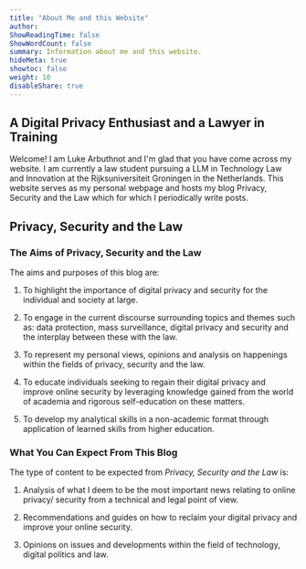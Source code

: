 ```yaml
---
title: "About Me and this Website"
author: 
ShowReadingTime: false
ShowWordCount: false
summary: Information about me and this website.
hideMeta: true
showtoc: false
weight: 10
disableShare: true
---
```


## A Digital Privacy Enthusiast and a Lawyer in Training

Welcome! I am Luke Arbuthnot and I'm glad that you have come across my website. I am currently a law student pursuing a LLM in Technology Law and Innovation at the Rijksuniversiteit Groningen in the Netherlands. This website serves as my personal webpage and hosts my blog Privacy, Security and the Law which for which I periodically write posts. 

## Privacy, Security and the Law

### The Aims of Privacy, Security and the Law

The aims and purposes of this blog are:

1.  To highlight the importance of digital privacy and security for the individual and society at large.
    
2.  To engage in the current discourse surrounding topics and themes such as: data protection, mass surveillance, digital privacy and security and the interplay between these with the law.
    
3.  To represent my personal views, opinions and analysis on happenings within the fields of privacy, security and the law.
    
4.  To educate individuals seeking to regain their digital privacy and improve online security by leveraging knowledge gained from the world of academia and rigorous self-education on these matters.
    
5.  To develop my analytical skills in a non-academic format through application of learned skills from higher education.

### What You Can Expect From This Blog

The type of content to be expected from _Privacy, Security and the Law_ is:

1.  Analysis of what I deem to be the most important news relating to online privacy/ security from a technical and legal point of view.
    
2.  Recommendations and guides on how to reclaim your digital privacy and improve your online security.
    
3.  Opinions on issues and developments within the field of technology, digital politics and law.